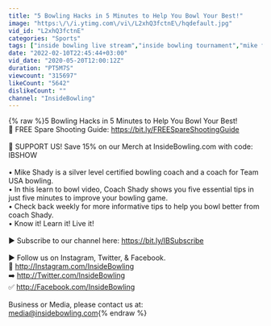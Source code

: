 ```yaml
---
title: "5 Bowling Hacks in 5 Minutes to Help You Bowl Your Best!"
image: "https:\/\/i.ytimg.com\/vi\/L2xhQ3fctnE\/hqdefault.jpg"
vid_id: "L2xhQ3fctnE"
categories: "Sports"
tags: ["inside bowling live stream","inside bowling tournament","mike flanagan"]
date: "2022-02-10T22:45:44+03:00"
vid_date: "2020-05-20T12:00:12Z"
duration: "PT5M7S"
viewcount: "315697"
likeCount: "5642"
dislikeCount: ""
channel: "InsideBowling"
---
```

{% raw %}5 Bowling Hacks in 5 Minutes to Help You Bowl Your Best!<br />📣 FREE Spare Shooting Guide: <a rel="nofollow" target="blank" href="https://bit.ly/FREESpareShootingGuide">https://bit.ly/FREESpareShootingGuide</a><br /><br />🎳 SUPPORT US! Save 15% on our Merch at InsideBowling.com with code: IBSHOW<br /><br />• Mike Shady is a silver level certified bowling coach and a coach for Team USA bowling.<br />• In this learn to bowl video, Coach Shady shows you five essential tips in just five minutes to improve your bowling game.<br />• Check back weekly for more informative tips to help you bowl better from coach Shady.<br />• Know it! Learn it! Live it!<br /><br />► Subscribe to our channel here: <a rel="nofollow" target="blank" href="https://bit.ly/IBSubscribe">https://bit.ly/IBSubscribe</a><br /><br />► Follow us on Instagram, Twitter, &amp; Facebook.<br />📸 <a rel="nofollow" target="blank" href="http://Instagram.com/InsideBowling">http://Instagram.com/InsideBowling</a><br />➡️ <a rel="nofollow" target="blank" href="http://Twitter.com/InsideBowling">http://Twitter.com/InsideBowling</a><br />✅ <a rel="nofollow" target="blank" href="http://Facebook.com/InsideBowling">http://Facebook.com/InsideBowling</a><br /><br />Business or Media, please contact us at: <br />media@insidebowling.com{% endraw %}
